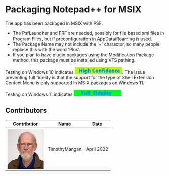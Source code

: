 # Packaging Notepad++ for MSIX

The app has been packaged in MSIX with PSF.
* The PsfLauncher and FRF are needed, possibly for file based xml files in Program Files, but if preconfiguration in AppData\Roaming is used.
* The Package Name may not include the '+' charactor, so many people replace this with the word 'Plus'.
* If you plan to have plugin packages using the Modification Package method, this package must be installed using VFS pathing.


Testing on Windows 10 indicates [<img src="/media/CatHighConfidence.png" alt="High Confidence" />](/media/CatHighConfidence.png).  The issue preventing full fidelity is that the support for the type of Shell Extension Context Menu is only supported in MSIX packages on Windows 11.

Testing on Windows 11 indicates [<img src="/media/CatFullFidelity.png" alt="Full Fidelity" />](/media/CatFullFidelity.png).  


## Contributors

| Contributor | Name | Date |
|----|----|----|
| [<img src="/media/Contributors/TimMangan.jpg" align="left" Height="128" />](/media/Contributors/TimMangan.jpg) | TimothyMangan | April 2022 |


